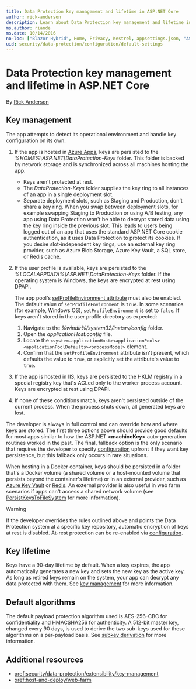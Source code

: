 ```yaml
---
title: Data Protection key management and lifetime in ASP.NET Core
author: rick-anderson
description: Learn about Data Protection key management and lifetime in ASP.NET Core.
ms.author: riande
ms.date: 10/14/2016
no-loc: ["Blazor Hybrid", Home, Privacy, Kestrel, appsettings.json, "ASP.NET Core Identity", cookie, Cookie, Blazor, "Blazor Server", "Blazor WebAssembly", "Identity", "Let's Encrypt", Razor, SignalR]
uid: security/data-protection/configuration/default-settings
---
```

# Data Protection key management and lifetime in ASP.NET Core

By [Rick Anderson](https://twitter.com/RickAndMSFT)

## Key management

The app attempts to detect its operational environment and handle key configuration on its own.

1. If the app is hosted in [Azure Apps](https://azure.microsoft.com/services/app-service/), keys are persisted to the *%HOME%\ASP.NET\DataProtection-Keys* folder. This folder is backed by network storage and is synchronized across all machines hosting the app.
   * Keys aren't protected at rest.
   * The *DataProtection-Keys* folder supplies the key ring to all instances of an app in a single deployment slot.
   * Separate deployment slots, such as Staging and Production, don't share a key ring. When you swap between deployment slots, for example swapping Staging to Production or using A/B testing, any app using Data Protection won't be able to decrypt stored data using the key ring inside the previous slot. This leads to users being logged out of an app that uses the standard ASP.NET Core cookie authentication, as it uses Data Protection to protect its cookies. If you desire slot-independent key rings, use an external key ring provider, such as Azure Blob Storage, Azure Key Vault, a SQL store, or Redis cache.

1. If the user profile is available, keys are persisted to the *%LOCALAPPDATA%\ASP.NET\DataProtection-Keys* folder. If the operating system is Windows, the keys are encrypted at rest using DPAPI.

   The app pool's [setProfileEnvironment attribute](/iis/configuration/system.applicationhost/applicationpools/add/processmodel#configuration) must also be enabled. The default value of `setProfileEnvironment` is `true`. In some scenarios (for example, Windows OS), `setProfileEnvironment` is set to `false`. If keys aren't stored in the user profile directory as expected:

   1. Navigate to the *%windir%/system32/inetsrv/config* folder.
   1. Open the *applicationHost.config* file.
   1. Locate the `<system.applicationHost><applicationPools><applicationPoolDefaults><processModel>` element.
   1. Confirm that the `setProfileEnvironment` attribute isn't present, which defaults the value to `true`, or explicitly set the attribute's value to `true`.

1. If the app is hosted in IIS, keys are persisted to the HKLM registry in a special registry key that's ACLed only to the worker process account. Keys are encrypted at rest using DPAPI.

1. If none of these conditions match, keys aren't persisted outside of the current process. When the process shuts down, all generated keys are lost.

The developer is always in full control and can override how and where keys are stored. The first three options above should provide good defaults for most apps similar to how the ASP.NET **\<machineKey>** auto-generation routines worked in the past. The final, fallback option is the only scenario that requires the developer to specify [configuration](xref:security/data-protection/configuration/overview) upfront if they want key persistence, but this fallback only occurs in rare situations.

When hosting in a Docker container, keys should be persisted in a folder that's a Docker volume (a shared volume or a host-mounted volume that persists beyond the container's lifetime) or in an external provider, such as [Azure Key Vault](https://azure.microsoft.com/services/key-vault/) or [Redis](https://redis.io/). An external provider is also useful in web farm scenarios if apps can't access a shared network volume (see [PersistKeysToFileSystem](xref:security/data-protection/configuration/overview#persistkeystofilesystem) for more information).

> [!WARNING]
> If the developer overrides the rules outlined above and points the Data Protection system at a specific key repository, automatic encryption of keys at rest is disabled. At-rest protection can be re-enabled via [configuration](xref:security/data-protection/configuration/overview).

## Key lifetime

Keys have a 90-day lifetime by default. When a key expires, the app automatically generates a new key and sets the new key as the active key. As long as retired keys remain on the system, your app can decrypt any data protected with them. See [key management](xref:security/data-protection/implementation/key-management#key-expiration-and-rolling) for more information.

## Default algorithms

The default payload protection algorithm used is AES-256-CBC for confidentiality and HMACSHA256 for authenticity. A 512-bit master key, changed every 90 days, is used to derive the two sub-keys used for these algorithms on a per-payload basis. See [subkey derivation](xref:security/data-protection/implementation/subkeyderivation#additional-authenticated-data-and-subkey-derivation) for more information.

## Additional resources

* <xref:security/data-protection/extensibility/key-management>
* <xref:host-and-deploy/web-farm>
